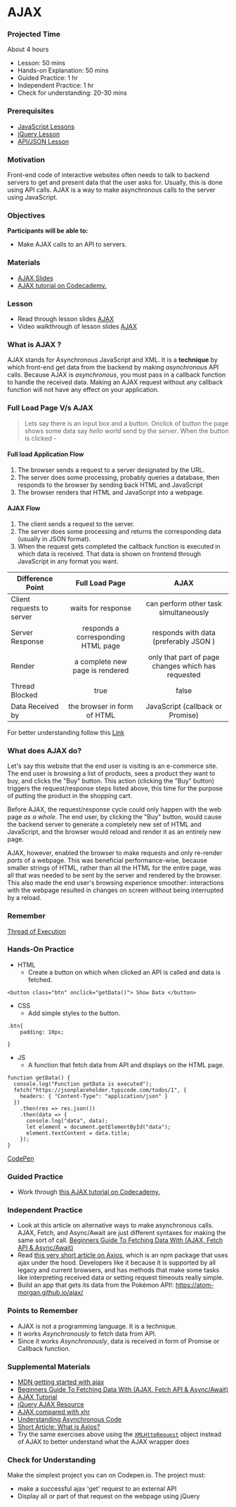 # AJAX

### Projected Time
About 4 hours

- Lesson: 50 mins
- Hands-on Explanation: 50 mins 
- Guided Practice: 1 hr
- Independent Practice: 1 hr
- Check for understanding: 20-30 mins

### Prerequisites
- [JavaScript Lessons](/javascript)
- [jQuery Lesson](/jquery/jquery)
- [API/JSON Lesson](/api/apis-and-json)

### Motivation
Front-end code of interactive websites often needs to talk to backend servers to get and present data that the user asks for. Usually, this is done using API calls. AJAX is a way to make asynchronous calls to the server using JavaScript.

### Objectives

**Participants will be able to:**
- Make AJAX calls to an API to servers.

### Materials
- [AJAX Slides](https://docs.google.com/presentation/d/1S3BjcLZNjex2_qiA9MdyJOjWZ_qmJ78STbUeDEyHH_8/edit#slide=id.p)
- [AJAX tutorial on Codecademy.](https://www.codecademy.com/courses/introduction-to-javascript/lessons/requests-i/exercises/requests-intro-i)


### Lesson
- Read through lesson slides [AJAX](https://docs.google.com/presentation/d/1S3BjcLZNjex2_qiA9MdyJOjWZ_qmJ78STbUeDEyHH_8/edit#slide=id.p)
- Video walkthrough of lesson slides [AJAX](https://drive.google.com/file/d/1pLyMqvC-8cFroVTWMUBeG1_BRd4L-rL3/view?usp=sharing)


### What is AJAX ?
AJAX stands for Asynchronous JavaScript and XML. It is a **technique** by which front-end get data from the backend by making *asynchronous* API calls.
Because AJAX is *asynchronous*, you must pass in a callback function to handle the received data. Making an AJAX request without any callback function will not have any effect on your application.

### Full Load Page V/s AJAX
> Lets say there is an input box and a button. Onclick of button the page shows some data say *hello world* send by the *server*. When the button is clicked -  
#### Full load Application Flow
1. The browser sends a request to a server designated by the URL. 
2. The server does some processing, probably queries a database, then responds to the browser by sending back HTML and JavaScript
3. The browser renders that HTML and JavaScript into a webpage.

#### AJAX Flow
1. The client sends a request to the server.
2. The server does some processing and returns the corresponding data (usually in JSON format).
3. When the request gets completed the callback function is executed in which data is received. That data is shown on frontend through JavaScript in any format you want.

| Difference Point        | Full Load Page          | AJAX  |
| ------------- |:-----------------:| :---------:|
| Client requests to server   | waits for response  | can perform other task simultaneously  |
| Server Response       | responds a corresponding HTML page  |  responds with data (preferably JSON ) |
| Render |  a complete new page is rendered   | only that part of page changes which has requested |
| Thread Blocked | true   | false |
| Data Received by | the browser in form of HTML   | JavaScript (callback or Promise) |

For better understanding follow this [Link](https://github.com/ashishnagpal2498/AjaxVsFullLoadPage)


### What does AJAX do?
Let's say this website that the end user is visiting is an e-commerce site. The end user is browsing a list of products, sees a product they want to buy, and clicks the "Buy" button. This action (clicking the "Buy" button) triggers the request/response steps listed above, this time for the purpose of putting the product in the shopping cart.

Before AJAX, the request/response cycle could only happen with the web page *as a whole*. The end user, by clicking the "Buy" button, would cause the backend server to generate a completely new set of HTML and JavaScript, and the browser would reload and render it as an entirely new page.

AJAX, however, enabled the browser to make requests and only re-render *parts* of a webpage. This was beneficial performance-wise, because smaller strings of HTML, rather than all the HTML for the entire page, was all that was needed to be sent by the server and rendered by the browser. This also made the end user's browsing experience smoother: interactions with the webpage resulted in changes on screen without being interrupted by a reload.

### Remember
[Thread of Execution](/javascript/javascript-async-9)


### Hands-On Practice 
* HTML
	* Create a button on which when clicked an API is called and data is fetched.
```
<button class="btn" onclick="getData()"> Show Data </button>
```
* CSS
	* Add simple styles to the button.	
```
.btn{
	padding: 10px;

}
```
* JS
  * A function that fetch data from API and displays on the HTML page.
```
function getData() {
  console.log("Function getData is executed");
  fetch("https://jsonplaceholder.typicode.com/todos/1", {
    headers: { "Content-Type": "application/json" }
  })
    .then(res => res.json())
    .then(data => {
      console.log("data", data);
      let element = document.getElementById("data");
      element.textContent = data.title;
    });
}
```

[CodePen](https://codepen.io/ashish24_nagpal/pen/NWqXjWN)

### Guided Practice
- Work through [this AJAX tutorial on Codecademy.](https://www.codecademy.com/courses/introduction-to-javascript/lessons/requests-i/exercises/requests-intro-i)

### Independent Practice
- Look at this article on alternative ways to make asynchronous calls.  AJAX, Fetch, and Async/Await are just different syntaxes for making the same sort of call.  [Beginners Guide To Fetching Data With (AJAX, Fetch API & Async/Await)](https://dev.to/bjhaid_93/beginners-guide-to-fetching-data-with-ajax-fetch-api--asyncawait-3m1l)
- Read [this very short article on Axios](https://flaviocopes.com/axios/), which is an npm package that uses ajax under the hood. Developers like it because it is supported by all legacy and current browsers, and has methods that make some tasks like interpreting received data or setting request timeouts really simple.
- Build an app that gets its data from the Pokémon API!: https://atom-morgan.github.io/ajax/

### Points to Remember
- AJAX is not a programming language. It is a technique.
- It works *Asynchronously* to fetch data from API.
- Since it works *Asynchronously*, data is received in form of Promise or Callback function.

### Supplemental Materials
- [MDN getting started with ajax](https://developer.mozilla.org/en-US/docs/Web/Guide/AJAX/Getting_Started)
- [Beginners Guide To Fetching Data With (AJAX, Fetch API & Async/Await)](https://dev.to/bjhaid_93/beginners-guide-to-fetching-data-with-ajax-fetch-api--asyncawait-3m1l)
- [AJAX Tutorial](https://www.tutorialspoint.com/ajax/)
- [jQuery AJAX Resource](https://learn.jquery.com/ajax/)
- [AJAX compared with xhr](https://blog.garstasio.com/you-dont-need-jquery/ajax/)
- [Understanding Asynchronous Code](https://www.sohamkamani.com/blog/2016/03/14/wrapping-your-head-around-async-programming/)
- [Short Article: What is Axios?](https://flaviocopes.com/axios/)
- Try the same exercises above using the [`XMLHttpRequest`](https://developer.mozilla.org/en-US/docs/Web/API/XMLHttpRequest) object instead of AJAX to better understand what the AJAX wrapper does

### Check for Understanding
Make the simplest project you can on Codepen.io.  The project must:
- make a successful ajax 'get' request to an external API
- Display all or part of that request on the webpage using jQuery
